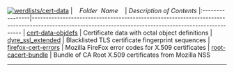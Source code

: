 [![werdlists/cert-data](https://img.shields.io/badge/werdlists-cert_data-purple.svg?logo=github&style=popout&longCache=true)](# "werdlists/cert-data")
|&nbsp;&nbsp;&nbsp;&nbsp;_Folder&nbsp;&nbsp;Name_&nbsp;&nbsp;&nbsp;&nbsp;| _Description of Contents_
|:----------------|--------------------------------------------------------------------------------------------------------------------------------------------------------
| [cert-data-objdefs](cert-data-objdefs.txt.xz) |  Certificate data with octal object definitions 
| [dyre_ssl_extended](dyre_ssl_extended.csv.xz) |  Blacklisted TLS certificate fingerprint sequences 
| [firefox-cert-errors](firefox-cert-errors.txt) |  Mozilla FireFox error codes for X.509 certificates 
| [root-cacert-bundle](root-cacert-bundle.txt) |  Bundle of CA Root X.509 certificates from Mozilla NSS 

* * *

